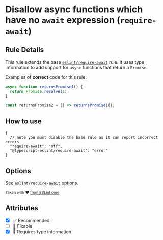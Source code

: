 # Disallow async functions which have no `await` expression (`require-await`)

## Rule Details

This rule extends the base
[`eslint/require-await`](https://eslint.org/docs/rules/require-await) rule. It
uses type information to add support for `async` functions that return a
`Promise`.

Examples of **correct** code for this rule:

```ts
async function returnsPromise1() {
  return Promise.resolve(1);
}

const returnsPromise2 = () => returnsPromise1();
```

## How to use

```jsonc
{
  // note you must disable the base rule as it can report incorrect errors
  "require-await": "off",
  "@typescript-eslint/require-await": "error"
}
```

## Options

See
[`eslint/require-await` options](https://eslint.org/docs/rules/require-await#options).

<sup>Taken with ❤️
[from ESLint core](https://github.com/eslint/eslint/blob/master/docs/rules/require-await.md)</sup>

## Attributes

- [x] ✅ Recommended
- [ ] 🔧 Fixable
- [x] 💭 Requires type information
